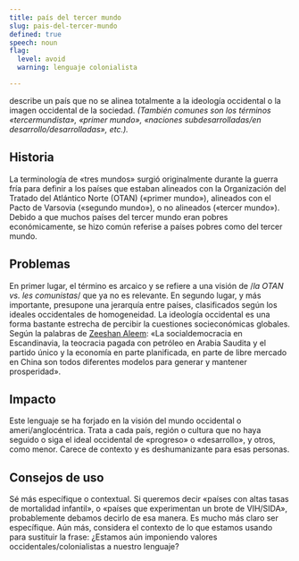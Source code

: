 ```yaml
---
title: país del tercer mundo
slug: pais-del-tercer-mundo
defined: true
speech: noun
flag:
  level: avoid
  warning: lenguaje colonialista

---
```


describe un país que no se alinea totalmente a la ideología occidental o la imagen occidental de la sociedad. _(También comunes son los términos «tercermundista», «primer mundo», «naciones subdesarrolladas/en desarrollo/desarrolladas», etc.)._

## Historia

La terminología de «tres mundos» surgió originalmente durante la guerra fría para definir a los países que estaban alineados con la Organización del Tratado del Atlántico Norte (OTAN) («primer mundo»), alineados con el Pacto de Varsovia («segundo mundo»), o no alineados («tercer mundo»). Debido a que muchos países del tercer mundo eran pobres económicamente, se hizo común referise a países pobres como del tercer mundo.

## Problemas

En primer lugar, el término es arcaico y se refiere a una visión de /_la OTAN vs. les comunistas_/ que ya no es relevante. En segundo lugar, y más importante, presupone una jerarquía entre países, clasificados según los ideales occidentales de homogeneidad. La ideología occidental es una forma bastante estrecha de percibir la cuestiones socieconómicas globales. Según la palabras de [Zeeshan Aleem](_https://www.mic.com/articles/107686/why-you-shouldn-t-call-poor-nations-third-world-countries_): «La socialdemocracia en Escandinavia, la teocracia pagada con petróleo en Arabia Saudita y el partido único y la economía en parte planificada, en parte de libre mercado en China son todos diferentes modelos para generar y mantener prosperidad».

## Impacto

Este lenguaje se ha forjado en la visión del mundo occidental o ameri/anglocéntrica. Trata a cada país, región o cultura que no haya seguido o siga el ideal occidental de «progreso» o «desarrollo», y otros, como menor. Carece de contexto y es deshumanizante para esas personas.

## Consejos de uso

Sé más específique o contextual. Si queremos decir «países con altas tasas de mortalidad infantil», o «países que experimentan un brote de VIH/SIDA», probablemente debamos decirlo de esa manera. Es mucho más claro ser específique. Aún más, considera el contexto de lo que estamos usando para sustituir la frase: ¿Estamos aún imponiendo valores occidentales/colonialistas a nuestro lenguaje?
